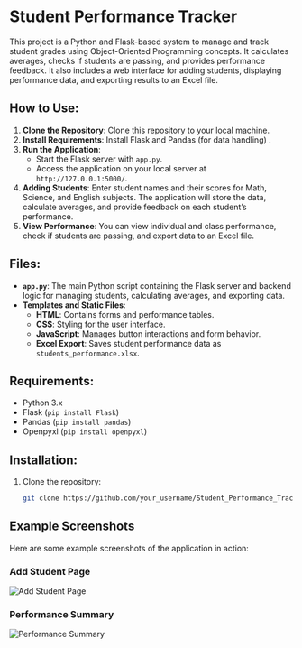 # Student Performance Tracker

This project is a Python and Flask-based system to manage and track student grades using Object-Oriented Programming concepts. It calculates averages, checks if students are passing, and provides performance feedback. It also includes a web interface for adding students, displaying performance data, and exporting results to an Excel file.

## How to Use:

1. **Clone the Repository**: Clone this repository to your local machine.
2. **Install Requirements**: Install Flask and Pandas (for data handling) .
3. **Run the Application**:
   - Start the Flask server with `app.py`.
   - Access the application on your local server at `http://127.0.0.1:5000/`.
4. **Adding Students**: Enter student names and their scores for Math, Science, and English subjects. The application will store the data, calculate averages, and provide feedback on each student’s performance.
5. **View Performance**: You can view individual and class performance, check if students are passing, and export data to an Excel file.

## Files:

- **`app.py`**: The main Python script containing the Flask server and backend logic for managing students, calculating averages, and exporting data.
- **Templates and Static Files**:
  - **HTML**: Contains forms and performance tables.
  - **CSS**: Styling for the user interface.
  - **JavaScript**: Manages button interactions and form behavior.
  - **Excel Export**: Saves student performance data as `students_performance.xlsx`.

## Requirements:

- Python 3.x
- Flask (`pip install Flask`)
- Pandas (`pip install pandas`)
- Openpyxl (`pip install openpyxl`)

## Installation:

1. Clone the repository:
   ```bash
   git clone https://github.com/your_username/Student_Performance_Tracker.git
   
## Example Screenshots

Here are some example screenshots of the application in action:

### Add Student Page
![Add Student Page](Student_Performance_Tracker/images/add_student_page.jpeg)

### Performance Summary
![Performance Summary](Student_Performance_Tracker/images/performance_summary.jpeg)


